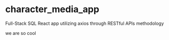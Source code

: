 # character_media_app
Full-Stack SQL React app utilizing axios through RESTful APIs methodology

we are so cool